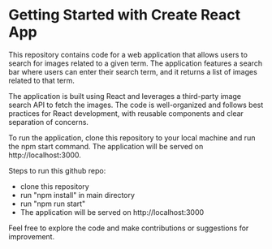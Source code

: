 # Getting Started with Create React App

This repository contains code for a web application that allows users to search for images related to a given term. The application features a search bar where users can enter their search term, and it returns a list of images related to that term.

The application is built using React and leverages a third-party image search API to fetch the images. The code is well-organized and follows best practices for React development, with reusable components and clear separation of concerns.


To run the application, clone this repository to your local machine and run the npm start command. The application will be served on http://localhost:3000.

Steps to run this github repo:
- clone this repository
- run "npm install" in main directory
- run "npm run start" 
- The application will be served on http://localhost:3000

Feel free to explore the code and make contributions or suggestions for improvement.


